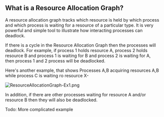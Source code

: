 ## What is a Resource Allocation Graph?
A resource allocation graph tracks which resource is held by which process and which process is waiting for a resource of a particular type. It is very powerful and simple tool to illustrate how interacting  processes can deadlock.


If there is a cycle in the Resource Allocation Graph then the processes will deadlock. For example, if process 1 holds resource A, process 2 holds resource B and process 1 is waiting for B and process 2 is waiting for A, then process 1 and 2 process will be deadlocked.

Here's another example, that shows Processes A,B acquiring resources A,B while process C is waiting ro resource X-



![ResourceAllocationGraph-Ex1.png](https://raw.githubusercontent.com/wiki/angrave/SystemProgramming/ResourceAllocationGraph-Ex1.png)

In addition, if there are other processes waiting for resource A and/or resource B then they will also be deadlocked.


Todo: More complicated example